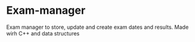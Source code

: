# Exam-manager
Exam manager to store, update and create exam dates and results. Made wirh C++ and data structures
